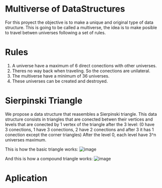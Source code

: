 # Multiverse of DataStructures
For this proyect the objective is to make a unique and original type of data structure. 
This is going to be called a multiverse, the idea is to make posible to travel betwen universes following a set of rules.

# Rules
1. A universe have a maximum of 6 direct conections with other universes.
2. Theres no way back when traveling. So the conections are unilateral.
3. The multiverse have a minimum of 36 universes.
4. These universes can be created and destroyed.

# Sierpinski Triangle
We propose a data structure that reasembles a Sierpinski triangle.
This data structure consists in triangles that are conected betwen their vertices and levels that are conected by 1 vertex of the triangle after the 3 level:
(0 have 3 conections, 1 have 3 conections, 2 have 2 conections and after 3 it has 1 conection except the corner triangles)
After the level 0, each level have 3^n universes maximum.

This is how the basic triangle works:
![image](https://github.com/user-attachments/assets/0843d112-bd0c-489a-9ced-d43c17bf9f70)

And this is how a compound triangle works:
![image](https://github.com/user-attachments/assets/fe2720aa-5605-4a39-b917-0fd950d223e5)

# Aplication


